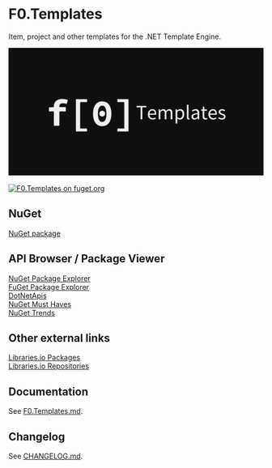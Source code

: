 # F0.Templates
Item, project and other templates for the .NET Template Engine.

![F0.Templates](https://raw.githubusercontent.com/Flash0ver/F0/master/Branding/GitHub/F0.Templates.png)

[![F0.Templates on fuget.org](https://www.fuget.org/packages/F0.Templates/badge.svg)](https://www.fuget.org/packages/F0.Templates)

## NuGet
[NuGet package](https://www.nuget.org/packages/F0.Templates/)

## API Browser / Package Viewer
[NuGet Package Explorer](https://nuget.info/packages/F0.Templates)\
[FuGet Package Explorer](https://www.fuget.org/packages/F0.Templates)\
[DotNetApis](http://dotnetapis.com/pkg/F0.Templates)\
[NuGet Must Haves](https://nugetmusthaves.com/Package/F0.Templates)\
[NuGet Trends](https://nugettrends.com/packages?months=12&ids=F0.Templates)

## Other external links
[Libraries.io Packages](https://libraries.io/nuget/F0.Templates)\
[Libraries.io Repositories](https://libraries.io/github/Flash0ver/F0.Templates)

## Documentation
See [F0.Templates.md](./documentation/F0.Templates.md).

## Changelog
See [CHANGELOG.md](./CHANGELOG.md).
